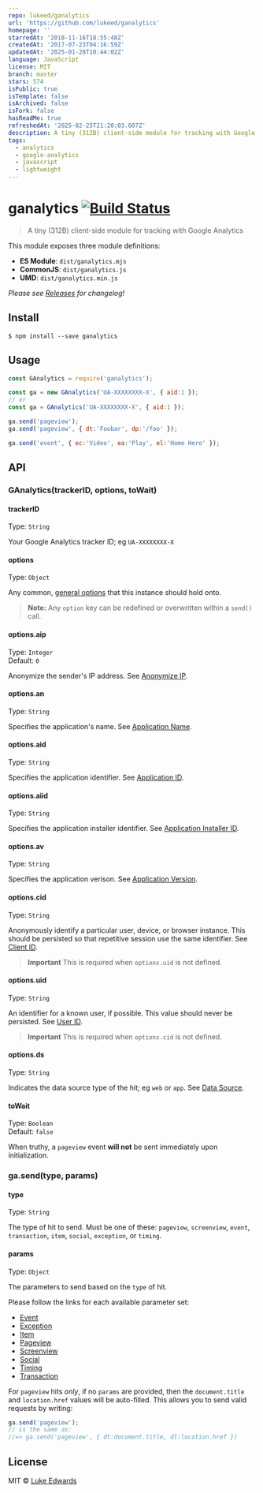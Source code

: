 ```yaml
---
repo: lukeed/ganalytics
url: 'https://github.com/lukeed/ganalytics'
homepage: ''
starredAt: '2018-11-16T18:55:48Z'
createdAt: '2017-07-23T04:16:59Z'
updatedAt: '2025-01-28T10:44:02Z'
language: JavaScript
license: MIT
branch: master
stars: 574
isPublic: true
isTemplate: false
isArchived: false
isFork: false
hasReadMe: true
refreshedAt: '2025-02-25T21:20:03.607Z'
description: A tiny (312B) client-side module for tracking with Google Analytics
tags:
  - analytics
  - google-analytics
  - javascript
  - lightweight
---
```


# ganalytics [![Build Status](https://travis-ci.org/lukeed/ganalytics.svg?branch=master)](https://travis-ci.org/lukeed/ganalytics)

> A tiny (312B) client-side module for tracking with Google Analytics

This module exposes three module definitions:

* **ES Module**: `dist/ganalytics.mjs`
* **CommonJS**: `dist/ganalytics.js`
* **UMD**: `dist/ganalytics.min.js`

_Please see [Releases](https://github.com/lukeed/ganalytics/releases) for changelog!_


## Install

```
$ npm install --save ganalytics
```


## Usage

```js
const GAnalytics = require('ganalytics');

const ga = new GAnalytics('UA-XXXXXXXX-X', { aid:1 });
// or
const ga = GAnalytics('UA-XXXXXXXX-X', { aid:1 });

ga.send('pageview');
ga.send('pageview', { dt:'Foobar', dp:'/foo' });

ga.send('event', { ec:'Video', ea:'Play', el:'Home Hero' });
```


## API

### GAnalytics(trackerID, options, toWait)

#### trackerID
Type: `String`

Your Google Analytics tracker ID; eg `UA-XXXXXXXX-X`

#### options
Type: `Object`

Any common, [general options](https://developers.google.com/analytics/devguides/collection/protocol/v1/parameters#general) that this instance should hold onto.

> **Note:** Any `option` key can be redefined or overwritten within a `send()` call.

#### options.aip
Type: `Integer`<br>
Default: `0`

Anonymize the sender's IP address. See [Anonymize IP](https://developers.google.com/analytics/devguides/collection/protocol/v1/parameters#aip).

#### options.an
Type: `String`

Specifies the application's name. See [Application Name](https://developers.google.com/analytics/devguides/collection/protocol/v1/parameters#an).

#### options.aid
Type: `String`

Specifies the application identifier. See [Application ID](https://developers.google.com/analytics/devguides/collection/protocol/v1/parameters#aid).

#### options.aiid
Type: `String`

Specifies the application installer identifier. See [Application Installer ID](https://developers.google.com/analytics/devguides/collection/protocol/v1/parameters#aiid).

#### options.av
Type: `String`

Specifies the application verison. See [Application Version](https://developers.google.com/analytics/devguides/collection/protocol/v1/parameters#av).


#### options.cid
Type: `String`

Anonymously identify a particular user, device, or browser instance. This should be persisted so that repetitive session use the same identifier. See [Client ID](https://developers.google.com/analytics/devguides/collection/protocol/v1/parameters#cid).

> **Important** This is required when `options.uid` is not defined.

#### options.uid
Type: `String`

An identifier for a known user, if possible. This value should never be persisted. See [User ID](https://developers.google.com/analytics/devguides/collection/protocol/v1/parameters#uid).

> **Important** This is required when `options.cid` is not defined.

#### options.ds
Type: `String`

Indicates the data source type of the hit; eg `web` or `app`. See [Data Source](https://developers.google.com/analytics/devguides/collection/protocol/v1/parameters#ds).

#### toWait
Type: `Boolean`<br>
Default: `false`

When truthy, a `pageview` event **will not** be sent immediately upon initialization.


### ga.send(type, params)

#### type
Type: `String`

The type of hit to send. Must be one of these: `pageview`, `screenview`, `event`, `transaction`, `item`, `social`, `exception`, or `timing`.

#### params
Type: `Object`

The parameters to send based on the `type` of hit.

Please follow the links for each available parameter set:

* [Event](https://developers.google.com/analytics/devguides/collection/protocol/v1/parameters#events)
* [Exception](https://developers.google.com/analytics/devguides/collection/protocol/v1/parameters#exception)
* [Item](https://developers.google.com/analytics/devguides/collection/protocol/v1/parameters#ecomm)
* [Pageview](https://developers.google.com/analytics/devguides/collection/protocol/v1/parameters#content)
* [Screenview](https://developers.google.com/analytics/devguides/collection/protocol/v1/parameters#cd)
* [Social](https://developers.google.com/analytics/devguides/collection/protocol/v1/parameters#social)
* [Timing](https://developers.google.com/analytics/devguides/collection/protocol/v1/parameters#timing)
* [Transaction](https://developers.google.com/analytics/devguides/collection/protocol/v1/parameters#ecomm)

For `pageview` hits _only_, if no `params` are provided, then the `document.title` and `location.href` values will be auto-filled. This allows you to send valid requests by writing:

```js
ga.send('pageview');
// is the same as:
//=> ga.send('pageview', { dt:document.title, dl:location.href })
```


## License

MIT © [Luke Edwards](https://lukeed.com)
